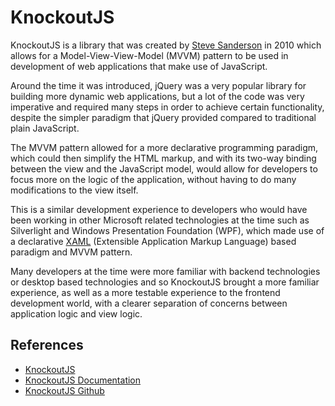 # KnockoutJS

KnockoutJS is a library that was created by [Steve Sanderson][4] in 2010 which allows for a Model-View-View-Model (MVVM)
pattern to be used in development of web applications that make use of JavaScript.

Around the time it was introduced, jQuery was a very popular library for building more dynamic web applications, but a
lot of the code was very imperative and required many steps in order to achieve certain functionality, despite the
simpler paradigm that jQuery provided compared to traditional plain JavaScript.

The MVVM pattern allowed for a more declarative programming paradigm, which could then simplify the HTML markup, and
with its two-way binding between the view and the JavaScript model, would allow for developers to focus more on the
logic of the application, without having to do many modifications to the view itself.

This is a similar development experience to developers who would have been working in other Microsoft related
technologies at the time such as Silverlight and Windows Presentation Foundation (WPF), which made use of a declarative
[XAML][5] (Extensible Application Markup Language) based paradigm and MVVM pattern.

Many developers at the time were more familiar with backend technologies or desktop based technologies and so KnockoutJS
brought a more familiar experience, as well as a more testable experience to the frontend development world, with a
clearer separation of concerns between application logic and view logic.

## References

- [KnockoutJS][1]
- [KnockoutJS Documentation][2]
- [KnockoutJS Github][2]

[1]: https://knockoutjs.com/
[2]: https://knockoutjs.com/documentation/introduction.html
[3]: https://github.com/knockout/knockout
[4]: https://blog.stevensanderson.com/2010/07/05/introducing-knockout-a-ui-library-for-javascript/
[5]: https://learn.microsoft.com/en-us/dotnet/desktop/wpf/xaml/?view=netdesktop-7.0